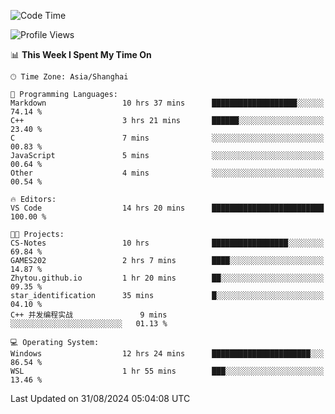 <!--START_SECTION:waka-->
![Code Time](http://img.shields.io/badge/Code%20Time-1%2C937%20hrs%2042%20mins-blue)

![Profile Views](http://img.shields.io/badge/Profile%20Views-4-blue)

📊 **This Week I Spent My Time On** 

```text
🕑︎ Time Zone: Asia/Shanghai

💬 Programming Languages: 
Markdown                 10 hrs 37 mins      ███████████████████░░░░░░   74.14 % 
C++                      3 hrs 21 mins       ██████░░░░░░░░░░░░░░░░░░░   23.40 % 
C                        7 mins              ░░░░░░░░░░░░░░░░░░░░░░░░░   00.83 % 
JavaScript               5 mins              ░░░░░░░░░░░░░░░░░░░░░░░░░   00.64 % 
Other                    4 mins              ░░░░░░░░░░░░░░░░░░░░░░░░░   00.54 % 

🔥 Editors: 
VS Code                  14 hrs 20 mins      █████████████████████████   100.00 % 

🐱‍💻 Projects: 
CS-Notes                 10 hrs              █████████████████░░░░░░░░   69.84 % 
GAMES202                 2 hrs 7 mins        ████░░░░░░░░░░░░░░░░░░░░░   14.87 % 
Zhytou.github.io         1 hr 20 mins        ██░░░░░░░░░░░░░░░░░░░░░░░   09.35 % 
star_identification      35 mins             █░░░░░░░░░░░░░░░░░░░░░░░░   04.10 % 
C++ 并发编程实战               9 mins              ░░░░░░░░░░░░░░░░░░░░░░░░░   01.13 % 

💻 Operating System: 
Windows                  12 hrs 24 mins      ██████████████████████░░░   86.54 % 
WSL                      1 hr 55 mins        ███░░░░░░░░░░░░░░░░░░░░░░   13.46 % 
```


 Last Updated on 31/08/2024 05:04:08 UTC
<!--END_SECTION:waka-->